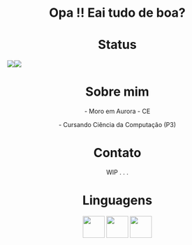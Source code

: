 <h1 align="center">Opa !! Eai tudo de boa? </h1>

<h1 align="center">Status</h1>
<div align="center">
 <div style="display: flex; align-items: flex-start;">
    <img src="https://github-readme-stats.vercel.app/api?username=IvandersonDev&theme=synthwave" />
    <img src="https://github-readme-stats.vercel.app/api/top-langs/?username=IvandersonDev&theme=synthwave" />
  </div>
</div>

<h1 align="center">Sobre mim</h1>
<p align="center">
-  Moro em Aurora - CE
</p>
<p align="center">
-  Cursando Ciência da Computação (P3)
</p>

<h1 align="center">Contato</h1>
<p align="center">
WIP . . .
</p>

<h1 align="center">Linguagens</h1>
<p align="center">
<img height=50 src="https://cdn.jsdelivr.net/gh/devicons/devicon/icons/python/python-original.svg"/>
<img height=50 src="https://cdn.jsdelivr.net/gh/devicons/devicon/icons/java/java-original.svg"/>
<img height=50 src="https://cdn.jsdelivr.net/gh/devicons/devicon/icons/html5/html5-original.svg"/>
</p>
